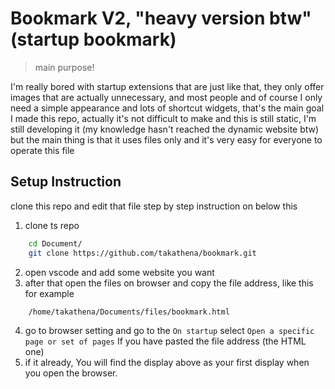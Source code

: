 # Bookmark V2, "heavy version btw" (startup bookmark)

>  main purpose!

I'm really bored with startup extensions that are just like that, they only offer images that are actually unnecessary, and most people and of course I only need a simple appearance and lots of shortcut widgets, that's the main goal I made this repo, actually it's not difficult to make and this is still static, I'm still developing it (my knowledge hasn't reached the dynamic website btw) but the main thing is that it uses files only and it's very easy for everyone to operate this file

## Setup Instruction

clone this repo and edit that file step by step instruction on below this

1. clone ts repo
```bash
    cd Document/
    git clone https://github.com/takathena/bookmark.git 
```
2. open vscode and add some website you want
3. after that open the files on browser and copy the file address, like this for example
```bash
    /home/takathena/Documents/files/bookmark.html
```
4. go to browser setting and go to the `On startup` select `Open a specific page or set of pages` If you have pasted the file address (the HTML one)
5. if it already, You will find the display above as your first display when you open the browser.
